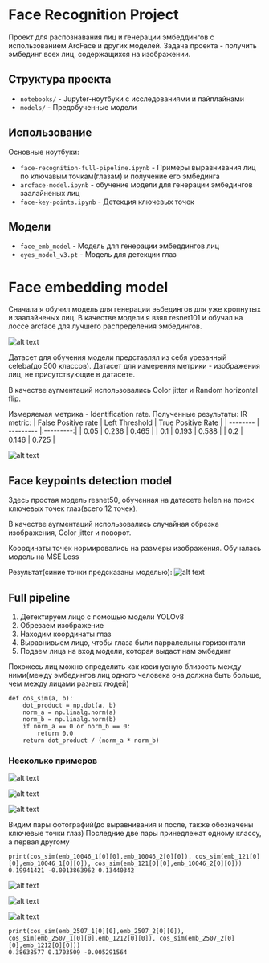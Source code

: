 # Face Recognition Project

Проект для распознавания лиц и генерации эмбеддингов с использованием ArcFace и других моделей.
Задача проекта - получить эмбединг всех лиц, содержащихся на изображении.


## Структура проекта
- `notebooks/` - Jupyter-ноутбуки с исследованиями и пайплайнами
- `models/` - Предобученные модели

## Использование
Основные ноутбуки:
- `face-recognition-full-pipeline.ipynb` - Примеры выравнивания лиц по ключавым точкам(глазам) и получение его эмбединга
- `arcface-model.ipynb` - обучение модели для генерации эмбедингов заалайненых лиц
- `face-key-points.ipynb` - Детекция ключевых точек

## Модели
- `face_emb_model` - Модель для генерации эмбеддингов лиц
- `eyes_model_v3.pt` - Модель для детекции глаз


# Face embedding model
Сначала я обучил модель для генерации эьбедингов для уже кропнутых и заалайненых лиц.
В качестве модели я взял resnet101 и обучал на лоссе arcface для лучшего распределения эмбедингов.

![alt text](images/image-1.png)

Датасет для обучения модели представлял из себя урезанный celeba(до 500 классов).
Датасет для измерения метрики - изображения лиц, не присутствующие в датасете.

В качестве аугментаций использовались Color jitter и Random horizontal flip.

Измеряемая метрика - Identification rate.
Полученные результаты:
IR metric:
| False Positive rate  | Left Threshold  | True Positive Rate |
| -------- | --------- |:---------:|
|   0.05   |    0.236  |   0.465   |
|   0.1    |    0.193  |   0.588   |
|   0.2    |    0.146  |   0.725   |

![alt text](images/image-2.png)

## Face keypoints detection model
Здесь простая модель resnet50, обученная на датасете helen на поиск ключевых точек глаз(всего 12 точек).

В качестве аугментаций использовались случайная обрезка изображения, Color jitter и поворот.

Координаты точек нормировались на размеры изображения.
Обучалась модель на MSE Loss

Результат(синие точки предсказаны моделью):
![alt text](images/image-3.png)

## Full pipeline
1. Детектируем лицо с помощью модели YOLOv8
2. Обрезаем изображение
3. Находим координаты глаз
4. Выравнивыем лицо, чтобы глаза были парралельны горизонтали
5. Подаем лица на вход модели, которая выдаст нам эмбединг

Похожесь лиц можно определить как косинусную близость между ними(между эмбедингов лиц одного человека она должна быть больше, чем между лицами разных людей)
```
def cos_sim(a, b):
    dot_product = np.dot(a, b)
    norm_a = np.linalg.norm(a)
    norm_b = np.linalg.norm(b)
    if norm_a == 0 or norm_b == 0:
        return 0.0
    return dot_product / (norm_a * norm_b)
```

### Несколько примеров

![alt text](images/image-4.png)

![alt text](images/image-5.png)

![alt text](images/image-6.png)

Видим пары фотографий(до выравнивания и после, также обозначены ключевые точки глаз)
Последние две пары принедлежат одному классу, а первая другому

```
print(cos_sim(emb_10046_1[0][0],emb_10046_2[0][0]), cos_sim(emb_121[0][0],emb_10046_1[0][0]), cos_sim(emb_121[0][0],emb_10046_2[0][0]))
0.19941421 -0.0013863962 0.13440342
```

![alt text](images/image-7.png)

![alt text](images/image-8.png)

![alt text](images/image-9.png)

```
print(cos_sim(emb_2507_1[0][0],emb_2507_2[0][0]), cos_sim(emb_2507_1[0][0],emb_1212[0][0]), cos_sim(emb_2507_2[0][0],emb_1212[0][0]))
0.38638577 0.1703509 -0.005291564
```